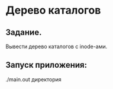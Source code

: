 # Дерево каталогов

## Задание.
Вывести дерево каталогов с inode-ами.

## Запуск приложения:

./main.out директория



